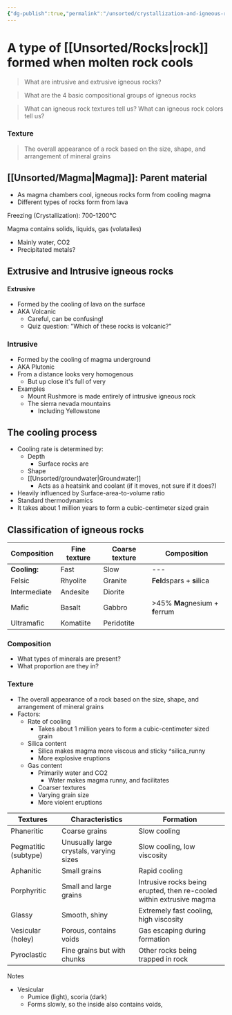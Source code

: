 ```yaml
---
{"dg-publish":true,"permalink":"/unsorted/crystallization-and-igneous-rock-formation/"}
---
```



# A type of [[Unsorted/Rocks\|rock]] formed when molten rock cools
> What are intrusive and extrusive igneous rocks?

> What are the 4 basic compositional groups of igneous rocks

> What can igneous rock textures tell us?
> What can igneous rock colors tell us?





<div class="transclusion internal-embed is-loaded"><div class="markdown-embed">



### Texture
> The overall appearance of a rock based on the size, shape, and arrangement of mineral grains



</div></div>




## [[Unsorted/Magma\|Magma]]: Parent material
- As magma chambers cool, igneous rocks form from cooling magma
- Different types of rocks form from lava

Freezing (Crystallization):
700-1200°C


Magma contains solids, liquids, gas (volatailes)
- Mainly water, CO2
- Precipitated metals?



## Extrusive and Intrusive igneous rocks

#### Extrusive
- Formed by the cooling of lava on the surface
- AKA Volcanic
	- Careful, can be confusing!
	- Quiz question: "Which of these rocks is volcanic?"

### Intrusive
- Formed by the cooling of magma underground
- AKA Plutonic
- From a distance looks very homogenous
	- But up close it's full of very 
- Examples
	- Mount Rushmore is made entirely of intrusive igneous rock
	- The sierra nevada mountains
		- Including Yellowstone

## The cooling process
- Cooling rate is determined by:
	- Depth
		- Surface rocks are
	- Shape
	- [[Unsorted/groundwater\|Groundwater]]
		- Acts as a heatsink and coolant (if it moves, not sure if it does?)
- Heavily influenced by Surface-area-to-volume ratio
- Standard thermodynamics
- It takes about 1 million years to form a cubic-centimeter sized grain


## Classification of igneous rocks


| Composition  | Fine texture | Coarse texture | Composition                     |
| ------------ | ------------ | -------------- | ------------------------------- |
| **Cooling:** | Fast         | Slow           | ---                             |
| Felsic       | Rhyolite     | Granite        | **Fel**dspars + **si**lica      |
| Intermediate | Andesite     | Diorite        |                                 |
| Mafic        | Basalt       | Gabbro         | >45% **Ma**gnesium + **f**errum |
| Ultramafic   | Komatiite    | Peridotite     |                                 |


### Composition
- What types of minerals are present?
- What proportion are they in?

### Texture
- The overall appearance of a rock based on the size, shape, and arrangement of mineral grains
- Factors:
	- Rate of cooling
		- Takes about 1 million years to form a cubic-centimeter sized grain
	- Silica content
		- Silica makes magma more viscous and sticky ^silica_runny
		- More explosive eruptions
	- Gas content
		- Primarily water and CO2
			- Water makes magma runny, and facilitates 
		- Coarser textures
		- Varying grain size
		- More violent eruptions


| Textures             | Characteristics                         | Formation                                                            |
| -------------------- | --------------------------------------- | -------------------------------------------------------------------- |
| Phaneritic           | Coarse grains                           | Slow cooling                                                         |
| Pegmatitic (subtype) | Unusually large crystals, varying sizes | Slow cooling, low viscosity                                          |
| Aphanitic            | Small grains                            | Rapid cooling                                                        |
| Porphyritic          | Small and large grains                  | Intrusive rocks being erupted, then re-cooled within extrusive magma |
| Glassy               | Smooth, shiny                           | Extremely fast cooling, high viscosity                               |
| Vesicular (holey)    | Porous, contains voids                  | Gas escaping during formation                                        |
| Pyroclastic          | Fine grains but with chunks             | Other rocks being trapped in rock                                    |

Notes
- Vesicular
	- Pumice (light), scoria (dark)
	- Forms slowly, so the inside also contains voids, 
